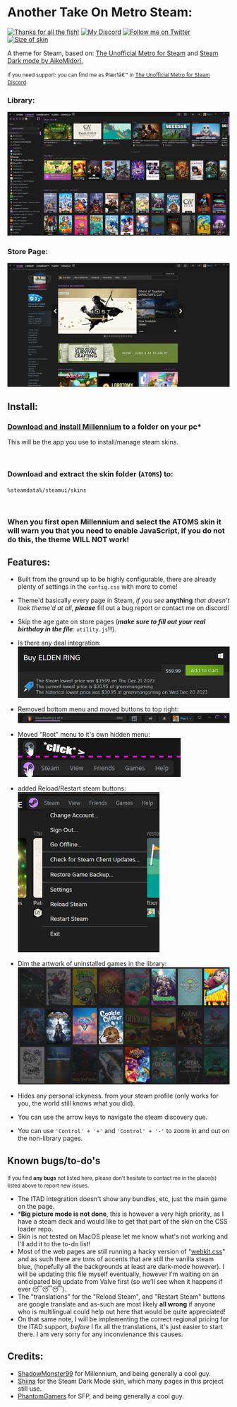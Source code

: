 # Another Take On Metro Steam:
[![Thanks for all the fish!](https://img.shields.io/badge/Donate-ko--fi-pink?style=flat-square&logo=kofi&logoColor=%23c381ff&color=%23c381ff)](https://ko-fi.com/plaer1)    [![My Discord](https://img.shields.io/discord/493527438928642059?style=flat&logo=discord&logoColor=%23c381ff&color=%23c381ff
)](https://discord.gg/EHMjbeEf82)    [![Follow me on Twitter](https://img.shields.io/twitter/url?url=https%3A%2F%2Fx.com%2FPleyar1&style=flat&logo=twitter&logoColor=%23c381ff&label=Follow%20me%20on%20Twitter&color=%23c381ff)](https://x.com/Pleyar1)    [![Size of skin](https://img.shields.io/github/repo-size/Plaer1/ATOMS?style=flat&logo=github&logoColor=%23c381ff&color=%23c381ff)](https://github.com/Plaer1/ATOMS/)

A theme for Steam, based on:
[The Unofficial Metro for Steam](https://steamcommunity.com/groups/metroskin/discussions/0/141136086931804907/) and [Steam Dark mode by AikoMidori.](https://github.com/AikoMidori/steam-dark-mode)

<small>If you need support: you can find me as Plær1â€™ in [The Unofficial Metro for Steam Discord](https://discord.gg/UZvkvkh).</small>


### Library:
![ATOMS Steam Library](https://raw.githubusercontent.com/Plaer1/ATOMS-Media/main/steamLibrary.png)


### Store Page:          
![ATOMS Store Page](https://raw.githubusercontent.com/Plaer1/ATOMS-Media/main/steamStore.png)

## Install:

### [Download and install Millennium](https://github.com/SteamClientHomebrew/Millennium) to a folder on your pc*
This will be the app you use to install/manage steam skins.
‎ ‎ 

‎ 
### Download and extract the skin folder (``ATOMS``) to:
``%steamdata%/steamui/skins``

‎ 
### When you first open Millennium and select the ATOMS skin it will warn you that you need to enable JavaScript, if you do not do this, the theme WILL NOT work!


## Features:
* Built from the ground up to be highly configurable, there are already plenty of settings in the ``config.css`` with more to come!

* Theme'd basically every page in Steam, *if you see* **anything** *that doesn't look theme'd at all*, ***please*** fill out a bug report or contact me on discord!

* Skip the age gate on store pages (***make sure to fill out your real birthday in the file***: ``utility.js``**!!**).

* Is there any deal integration:
![ATOMS ITAD](https://raw.githubusercontent.com/Plaer1/ATOMS-Media/main/steamitad.png)

* Removed bottom menu and moved buttons to top right:
![ATOMS Bar Buttons](https://raw.githubusercontent.com/Plaer1/ATOMS-Media/main/steamTopRightBar.png)

* Moved "Root" menu to it's own hidden menu:
![ATOMS Root Menu](https://raw.githubusercontent.com/Plaer1/ATOMS-Media/main/steamRootMenu.png)

* added Reload/Restart steam buttons:
![ATOMS Root Menu](https://raw.githubusercontent.com/Plaer1/ATOMS-Media/main/restartaloadMenu.png)

* Dim the artwork of uninstalled games in the library:
![ATOMS Root Menu](https://raw.githubusercontent.com/Plaer1/ATOMS-Media/main/transparentGames.png)

* Hides any personal ickyness. from your steam profile (only works for you, the world still knows what you did).
  
* You can use the arrow keys to navigate the steam discovery que.

* You can use ``'Control' + '+'`` and ``'Control' + '-'`` to zoom in and out on the non-library pages. 

## Known bugs/to-do's
<small>If you find **any bugs** not listed here, please don't hesitate to contact me in the place(s) listed above to report new issues.</small>
* The ITAD integration doesn't show any bundles, etc, just the main game on the page.
 * ***Big picture mode is not done**, this is however a very high priority, as I have a steam deck and would like to get that part of the skin on the CSS loader repo.
 * Skin is not tested on MacOS please let me know what's not working and I'll add it to the to-do list!
 * Most of the web pages are still running a hacky version of "[webkit.css](https://github.com/AikoMidori/steam-dark-mode/blob/master/webkit.css)" and as such there are tons of accents that are still the vanilla steam blue, (hopefully all the backgrounds at least are dark-mode however). I will be updating this file myself eventually, however I'm waiting on an anticipated big update from Valve first (so we'll see when it happens if ever 😴😴😴).
* The "translations" for the "Reload Steam", and "Restart Steam" buttons are google translate and as-such are most likely **all wrong** if anyone who is multilingual could help out here that would be quite appreciated!
* On that same note, I will be implementing the correct regional pricing for the ITAD support, *before* I fix all the translations, it's just easier to start there. I am very sorry for any inconvienance this causes.

## Credits:
* [ShadowMonster99](https://ko-fi.com/shadowmonster) for Millennium, and being generally a cool guy.
* [Shiina](https://shiinaskins.com) for the Steam Dark Mode skin, which many pages in this project still use.
* [PhantomGamers](https://ko-fi.com/phantomgamers) for SFP, and being generally a cool guy.

